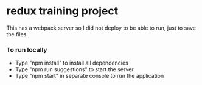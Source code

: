 # redux training project

This has a webpack server so I did not deploy to be able to run, just to save the files.

### To run locally
  * Type "npm install" to install all dependencies
  * Type "npm run suggestions" to start the server
  * Type "npm start" in separate console to run the application
